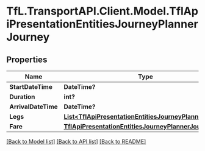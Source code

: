 # TfL.TransportAPI.Client.Model.TflApiPresentationEntitiesJourneyPlannerJourney
## Properties

Name | Type | Description | Notes
------------ | ------------- | ------------- | -------------
**StartDateTime** | **DateTime?** |  | [optional] 
**Duration** | **int?** |  | [optional] 
**ArrivalDateTime** | **DateTime?** |  | [optional] 
**Legs** | [**List&lt;TflApiPresentationEntitiesJourneyPlannerLeg&gt;**](TflApiPresentationEntitiesJourneyPlannerLeg.md) |  | [optional] 
**Fare** | [**TflApiPresentationEntitiesJourneyPlannerJourneyFare**](TflApiPresentationEntitiesJourneyPlannerJourneyFare.md) |  | [optional] 

[[Back to Model list]](../../TfL.TransportAPI.Client/docs/README.md#documentation-for-models) [[Back to API list]](../../TfL.TransportAPI.Client/docs/README.md#documentation-for-api-endpoints) [[Back to README]](../../TfL.TransportAPI.Client/docs/README.md)

